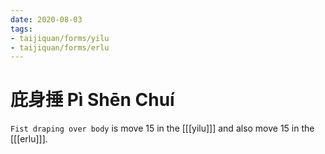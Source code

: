 ```yaml
---
date: 2020-08-03
tags:
- taijiquan/forms/yilu
- taijiquan/forms/erlu
---
```


# 庇身捶 Pì Shēn Chuí

`Fist draping over body` is move 15 in the [[[yilu]]] and also move 15 in the [[[erlu]]].
